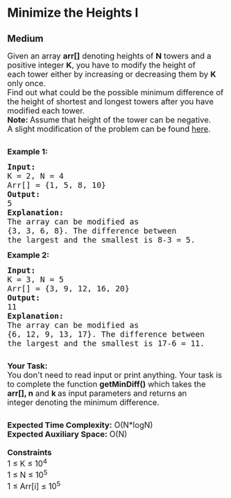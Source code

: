 # Minimize the Heights I
## Medium 
<div class="problem-statement" style="user-select: auto;">
                <p style="user-select: auto;"></p><p style="user-select: auto;"><span style="font-size: 18px; user-select: auto;">Given an array <strong style="user-select: auto;">arr[]</strong>&nbsp;denoting heights of <strong style="user-select: auto;">N</strong> towers and a positive integer <strong style="user-select: auto;">K</strong>, you have to modify the height&nbsp;of each&nbsp;tower either by increasing or decreasing them by <strong style="user-select: auto;">K</strong> only once.<br style="user-select: auto;">
Find out what could be the possible&nbsp;minimum difference of the height&nbsp;of shortest and longest towers after you have modified each tower.<br style="user-select: auto;">
<strong style="user-select: auto;">Note: </strong>Assume that height of the tower can be negative.</span><br style="user-select: auto;">
<span style="font-size: 18px; user-select: auto;">A slight modification of the problem can be found <a href="https://practice.geeksforgeeks.org/problems/minimize-the-heights3351/1" target="_blank" style="user-select: auto;">here</a>.&nbsp;</span></p>

<p style="user-select: auto;"><br style="user-select: auto;">
<span style="font-size: 18px; user-select: auto;"><strong style="user-select: auto;">Example 1:</strong></span></p>

<pre style="user-select: auto;"><span style="font-size: 18px; user-select: auto;"><strong style="user-select: auto;">Input:
</strong>K = 2, N = 4
Arr[] = {1, 5, 8, 10}
<strong style="user-select: auto;">Output:</strong>
5
<strong style="user-select: auto;">Explanation:</strong>
The array can be modified as 
{3, 3, 6, 8}. The difference between 
the largest and the smallest is 8-3 = 5.
</span></pre>

<p style="user-select: auto;"><span style="font-size: 18px; user-select: auto;"><strong style="user-select: auto;">Example 2:</strong></span></p>

<pre style="user-select: auto;"><span style="font-size: 18px; user-select: auto;"><strong style="user-select: auto;">Input:
</strong>K = 3, N = 5
Arr[] = {3, 9, 12, 16, 20}
<strong style="user-select: auto;">Output:</strong>
11
<strong style="user-select: auto;">Explanation:</strong>
The array can be modified as
{6,&nbsp;12,&nbsp;9,&nbsp;13,&nbsp;17}. The difference between 
the largest and the smallest is 17-6 = 11.&nbsp;
</span></pre>

<p style="user-select: auto;"><br style="user-select: auto;">
<span style="font-size: 18px; user-select: auto;"><strong style="user-select: auto;">Your Task:</strong><br style="user-select: auto;">
You don't need to read input or print anything. Your task is to complete the function&nbsp;<strong style="user-select: auto;">getMinDiff()</strong>&nbsp;which takes the <strong style="user-select: auto;">arr[], n</strong>&nbsp;and&nbsp;<strong style="user-select: auto;">k&nbsp;</strong>as input parameters and returns an integer&nbsp;denoting the minimum difference.</span></p>

<p style="user-select: auto;"><br style="user-select: auto;">
<span style="font-size: 18px; user-select: auto;"><strong style="user-select: auto;">Expected Time Complexity:</strong>&nbsp;O(N*logN)<br style="user-select: auto;">
<strong style="user-select: auto;">Expected Auxiliary Space:</strong>&nbsp;O(N)<br style="user-select: auto;">
<br style="user-select: auto;">
<strong style="user-select: auto;">Constraints</strong><br style="user-select: auto;">
1 ≤ K&nbsp;≤ 10<sup style="user-select: auto;">4</sup><br style="user-select: auto;">
1 ≤ N&nbsp;≤ 10<sup style="user-select: auto;">5</sup><br style="user-select: auto;">
1 ≤ Arr[i] ≤ 10<sup style="user-select: auto;">5</sup></span></p>
 <p style="user-select: auto;"></p>
            </div>